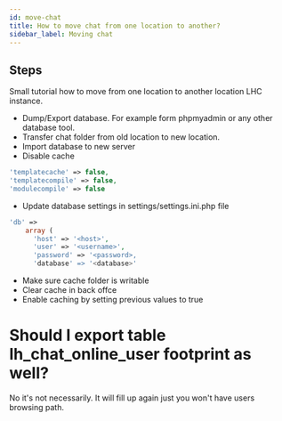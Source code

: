 ```yaml
---
id: move-chat
title: How to move chat from one location to another?
sidebar_label: Moving chat
---
```


## Steps
Small tutorial how to move from one location to another location LHC instance.

* Dump/Export database. For example form phpmyadmin or any other database tool.
* Transfer chat folder from old location to new location.
* Import database to new server
* Disable cache 
```php
'templatecache' => false,
'templatecompile' => false,
'modulecompile' => false
```
* Update database settings in settings/settings.ini.php file
```php
'db' =>
    array (
      'host' => '<host>',
      'user' => '<username>',
      'password' => '<password>,
      'database' => '<database>'
```
 * Make sure cache folder is writable
 * Clear cache in back offce
 * Enable caching by setting previous values to true
 
# Should I export table lh_chat_online_user footprint as well?

No it's not necessarily. It will fill up again just you won't have users browsing path.